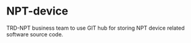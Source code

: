 # NPT-device
TRD-NPT business team to use GIT hub for storing NPT device related software source code.
